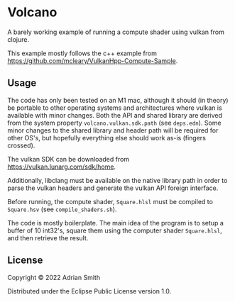 # Volcano

A barely working example of running a compute shader using vulkan from clojure.

This example mostly follows the c++ example from https://github.com/mcleary/VulkanHpp-Compute-Sample.

## Usage

The code has only been tested on an M1 mac, although it should (in theory) be portable to other operating systems and architectures where vulkan is available with minor changes. Both the API and shared library are derived from the system property `volcano.vulkan.sdk.path` (see `deps.edn`). Some minor changes to the shared library and header path will be required for other OS's, but hopefully everything else should work as-is (fingers crossed).

The vulkan SDK can be downloaded from https://vulkan.lunarg.com/sdk/home.

Additionally, libclang must be available on the native library path in order to parse the vulkan headers and generate the vulkan API foreign interface.

Before running, the compute shader, `Square.hlsl` must be compiled to `Square.hsv` (see `compile_shaders.sh`).

The code is mostly boilerplate. The main idea of the program is to setup a buffer of 10 int32's, square them using the computer shader `Square.hlsl`, and then retrieve the result.


## License

Copyright © 2022 Adrian Smith

Distributed under the Eclipse Public License version 1.0.
